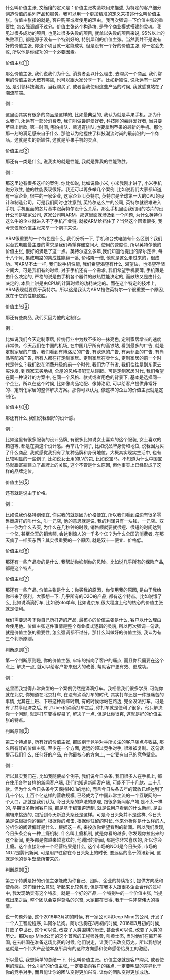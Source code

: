 什么叫价值主张, 文绉绉的定义是：价值主张构造块用来描述, 为特定的客户细分创造价值的系列产品和服务。我可以用一个更加精准的定义来描述什么叫价值主张。价值主张指的就是, 客户购买或者使用的理由。我再次强调一下价值主张的重要性, 怎么强调都不过分。价值主张这个构造块, 是整个商业模式搭建的灵魂。我见过很多成功的项目, 也见过很多失败的项目, 就单以失败的项目来说, 95%以上的失败项目, 都是源于没有一个特别好的, 特别犀利的价值主张。当然我并不是说有好的价值主张, 你这个项目就一定能成功, 但是没有一个好的价值主张, 你一定会失败, 所以他是你成功的一个必要因素。

价值主张①

那么价值主张, 我们说我们为什么, 消费者会以什么理由, 去购买一个商品, 我们常用的价值主张大概有哪些, 也可以跟大家分享一下。比如新颖性, 说永远有一些产品, 是引领科技潮流，当我购买了, 或者当我使用这些产品的时候, 我就感觉站在了潮流前端。

例：

这里面其实有很多的商品是这样的, 比如最典型的, 我认为就是苹果手机。那为什么我们, 永远有一部分消费者, 我们叫做尝鲜爱好者, 科技圈的尝鲜爱好者, 当只要苹果出新款, 第一时间, 哪怕排队、熬通宵排队,也要拿到苹果的最新的手机。那他那一刻的满足感来自于什么, 那他认为他握住了科技潮流时尚的最前沿的一个商品。这就是卖的新颖性, 这就是苹果手机的卖点。

价值主张②

那还有一类是什么, 说我卖的就是性能, 我就是靠我的性能致胜。

例：

那这里边有很多这样的案例, 你比如说, 比如说像小米, 小米我刚才讲了, 小米手机跑分致胜, 他的性能表现很好。我还可以再多举几个案例, 比如说我们大家都知道, 有一家企业, 很牛的一家企业, 这家企业叫英特尔, 英特尔是全球第一大的CPU的设计和制造公司。可是我们同时也注意到, 英特尔这么牛的公司, 英特尔就很难进入手机, 手机里面的芯片基本跟英特尔没什么关系。那么手机里面我们用的芯片的设计公司是哪家公司, 这家公司叫ARM。那这里面就涉及到一个问题, 为什么英特尔这么牛的企业就进入不了手机产业链, 就被ARM给挡住了？当然这个因素很多, 我今天仅就价值主张来举一个例子来说。

ARM很重要的一个特色是什么, 我们分析一下, 手机和台式电脑有什么区别？我们买台式电脑最主要的需求是我们希望存储空间大, 使用的速度快, 所以英特尔他的价值主张, 很好的满足了这一点。英特尔这么多年,我们知道他提出的摩尔定律, 每十八个月, 集成电路的集成性能翻一番, 价格降一倍, 他就是这么走过来的，很成功。可ARM不太一样, 我们说手机性能, 我们希望渴望有什么, 渴望快，也渴望存储空间大。可是我们有的时候, 对于手机还有一个需求, 我们希望手机要薄, 手机薄是由什么决定的, 严格的说是由手机各个器件的散热性能决定的, 而散热又是由什么决定的, 本质上讲是由CPU的计算时候的功耗决定的。而在这个特定的技术上, ARM表现就要优于英特尔。所以这是我认为ARM挡住英特尔一个很重要一个原因, 就在于它的性能致胜。

价值主张③

那还有些商品, 我们买因为他的定制化。

例：

比如说我们今天定制家居, 传统行业中为数不多的一抹亮色, 定制家居增长的速度非常快。今天我们在中国的机场, 在中国几乎所有的高铁站, 看到最多的广告, 就是定制家居的广告。我们看到有博洛尼的广告, 有欧派的广告, 有索菲亚的广告, 有尚品宅配的广告, 所有人都在打定制家居。定制家居在卖什么, 定制家居的前一个时代是什么？我们说在消费升级的前一个时代, 我们为了节省, 我们往往是到东家去买沙发, 到西家去买地板, 全屋的风格搭配无从谈起。可是定制家居时代, 我们希望在同一种设计的方案中, 在同一个风格、款式或者用色的背景下, 基本是选择同一个企业。所以在这个时候, 比如像尚品宅配、像博洛尼, 可以给客户提供非常好的、定制化家居的整体解决方案。那你可以认为, 像这样的企业的价值主张就是定制化。

价值主张④

那还有什么,我们说我很好的设计感。

例：

比如这里有很多服装的设计品牌, 有很多比如说女士喜欢的这个服装, 女士喜欢的箱包等, 都是在卖这个设计感。再举几个例子, 比如说品牌身份和地位, 说我因为买了什么商品, 我就感觉我拥有了某种品牌和身份地位。大概其实现实生活中, 也有比较明显的一些例子, 比如说女士用的LV的包, 比如说宝马。不知道为什么中国宝马就跟富豪建立了品牌上的关联, 这个不管是什么原因, 但他事实上已经形成了这样的品牌定位。

价值主张⑤

还有就是说由于价格。

例：

比如说我价格特别便宜, 你买我的就是因为价格便宜, 所以我们看到路边有很多零售商店打的叫什么, 叫一元店, 他的意思就是说, 我的利润只有一块钱，一元店。双十一你为什么去买, 为什么在几秒钟的时候, 销售额就要就很短、很短的时间达到一个亿, 甚至全天的销售额, 会达到惊人的一千多个亿？为什么全国的消费者, 在那天疯了一样买东西？其实很重要的一个原因, 就是双十一便宜、价格低。

价值主张⑥

那还有一些产品卖的是什么, 我帮助你抑制你的风险。比如说几乎所有的保险产品, 都是这个特点。

价值主张⑦

那还有一些产品, 价值主张是什么：你买我的原因，你使用我的原因, 是由于我给你带来了便利。大家想一下, 几乎所有的O2O的产品, 都有这个特点。比如说饿了么, 比如说滴滴打车, 比如说ofo单车, 比如说京东,很大程度上他的核心的价值主张就是便利。

我们需要思考下你自己所打造的产品, 最核心的价值主张是什么, 客户以什么理由会使用他。价值主张这件事情是整个商业模式逻辑的灵魂, 所以再次强调一句话, 就是价值主张的重要性, 怎么强调都不过分。那什么叫做好的价值主张, 我认为有三个判断原则。

判断原则①

第一个判断原则是, 你的价值主张, 牢牢的指向了客户的痛点, 而且你只需要在这个点上, 解决一点, 就可以给客户带来很大的改善, 帮助客户更有效、更成功。

例：

这里面我觉得非常典型的一个案例仍然是滴滴打车。我相信我们很多学员, 可能你就在北京, 你知道在北京打车, 在没有滴滴打车的时代, 其实打车还是一件挺痛苦的事情, 尤其在上班、下班这种高峰时期, 有的时候你站在路边, 完全没法打车。可是有了共享经济之后, 有了Uber和滴滴打车之后, 你打车就是便利了很多。他只解决你一个问题, 就是打车变得容易了, 解决了一点, 但是让你很爽, 这就是好的价值主张的特点。

判断原则②

第二个特点是, 所有好的价值主张, 都区别于竞争对手所关注的客户痛点与收益, 那么所有好的价值主张, 至少在一个方面, 远远的超过竞争对手, 很难被复制。这句话提示我们什么, 任何好的产品, 在你最核心的方向上, 一定要有自己的竞争壁垒。

例：

所以其实我们在, 比如我随便举个例子, 我们说今日头条, 我们很多人在手机上, 都在使用各种各样的新闻客户端, 我们也知道新闻客户端, 可能不下十几款、二十几款。但为什么今日头条今天保持NO.1的地位, 而且今日头条去年的营收已经达到了几十个亿, 上百个亿这样的营收规模, 已经成为了中国非常主流的一个互联网的一个入口。那就是我们认为, 今日头条的算法的原理, 跟很多新闻客户端,是不太一样的, 早期很多新闻客户端, 都是基于编辑遴选制, 就是说用户看到的什么新闻, 是由编辑来挑选的, 包括到今天新浪头条还是这样。可是今日头条并不是这样, 今日头条是说根据你的偏好, 根据你的点击, 根据你驻留的时长, 他来分析你是什么样的人, 分析你的阅读偏好是什么，根据这一点, 来投放你希望看到的新闻。所以我们发现, 今日头条会有一种上瘾机制, 什么叫上瘾机制, 就是你看的越多, 你发现你拉出来的这个新闻, 更多都是你越来越喜欢的, 他蹦出的新闻, 都是你非常喜欢的, 所以你会上瘾。这个直接带来一个经营结果是什么, 这个市场的NO.1是今日头条, 市场的NO.2是腾讯新闻, 可是用户驻留在今日头条上的时长, 要远远的高于腾讯新闻, 这就是他的竞争壁垒所带来的。

判断原则③

第三个特质是好的价值主张能成为你自己、团队、企业的持续指引, 提供方向感和使命感。这句话什么意思, 听起来比较务虚, 但是在我本人跟很多企业合作的过程中, 我发现确实有这个特质。就是一个好的产品,一个特别牛的一个价值主张, 当提炼出来之后, 整个团队会变得莫名的兴奋, 大家都在觉得, 我干一件非常伟大的事情。

说一句题外话, 这个2016年3月初的时候, 有一家公司叫Deep Mind的公司, 开发了一个人工智能程序, 叫阿尔法狗。阿尔法狗在3月初的时候, 2016年3月初的时候, 打败了李世石, 这个可以说, 改变了人类围棋的历史, 甚至也可以说, 改变了人类的历史。那Deep Mind公司的这个首席的工程师姓黄, 叫黄士杰, 当时他们在离开美国, 在去韩国在准备这场比赛的时候, 他们说走，让我们去改变历史。所以我想说这就是一个伟大产品他本身所具有的这种方向感和使命感带给员工的激励。

所以最后, 我想简单的总结一下, 什么叫价值主张。价值主张就是客户购买, 或者使用的理由。什么叫好的价值主张, 一定要指向客户的痛点, 一定要明显的差异化于你的竞争对手, 而且能让你的团队变得更加兴奋, 让你的团队变得更加成功。